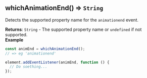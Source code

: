 <a name="whichAnimationEnd"></a>

## whichAnimationEnd() ⇒ <code>String</code>
Detects the supported property name for the `animationend` event.

**Returns**: <code>String</code> - The supported property name or `undefined` if not supported.  
**Example**  
```js
const animEnd = whichAnimationEnd();
// => eg 'animationend'

element.addEventListener(animEnd, function () {
  // Do soething...
});
```
